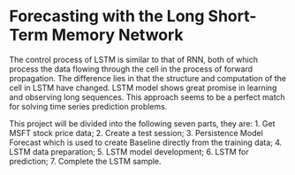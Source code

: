 # Forecasting with the Long Short-Term Memory Network
The control process of LSTM is similar to that of RNN, both of which process the data flowing through the cell in the process of forward propagation. The difference lies in that the structure and computation of the cell in LSTM have changed. LSTM model shows great promise in learning and observing long sequences. This approach seems to be a perfect match for solving time series prediction problems.

This project will be divided into the following seven parts, they are: 1. Get MSFT stock price data; 2. Create a test session; 3. Persistence Model Forecast which is used to create Baseline directly from the training data; 4. LSTM data preparation; 5. LSTM model development; 6. LSTM for prediction; 7. Complete the LSTM sample.

